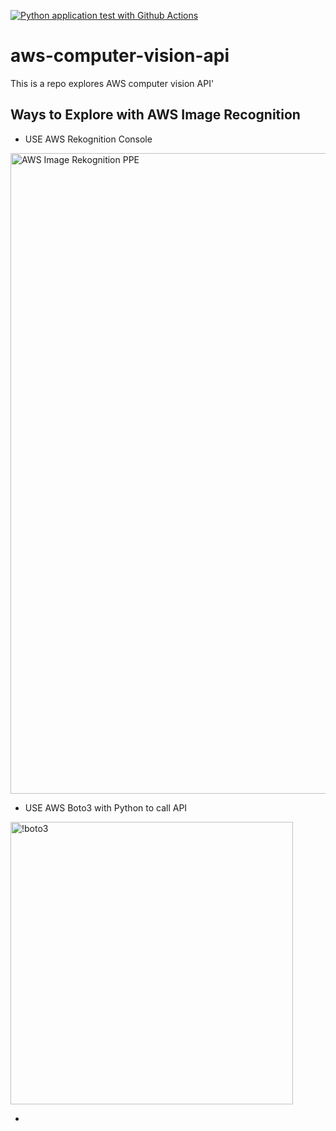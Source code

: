 [![Python application test with Github Actions](https://github.com/shaq0001/aws-computer-vision-api/actions/workflows/main.yml/badge.svg)](https://github.com/shaq0001/aws-computer-vision-api/actions/workflows/main.yml)

# aws-computer-vision-api
This is a repo explores AWS computer vision API'

## Ways to Explore with AWS Image Recognition


* USE AWS Rekognition Console
<img width="1025" alt="AWS Image Rekognition PPE" src="https://user-images.githubusercontent.com/434784/129449269-c7a216fd-8a63-44c2-8459-301c89a91325.png">

* USE AWS Boto3 with Python to call API
<img width="452" alt="!boto3" src="https://user-images.githubusercontent.com/434784/129450143-7319476e-11a3-4a30-b102-9fa5bb468901.png">

* 




